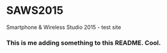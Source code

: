# SAWS2015
Smartphone &amp; Wireless Studio 2015 - test site

### This is me adding something to this README. Cool.